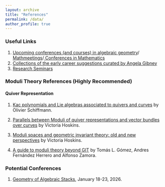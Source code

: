 ```yaml
---
layout: archive
title: "References"
permalink: /data/
author_profile: true
---
```

### Useful Links

1. <a href="https://math.stanford.edu/~vakil/conferences.html"> Upcoming conferences (and courses) in algebraic geometry</a>/<a href="https://mathmeetings.net/ag-ct-rt"> Mathmeetings</a>/<a href="https://conference-service.com/conferences/mathematics.html"> Conferences in Mathematics</a>
2. <a href="https://www.angelagibney.org/the-ec-by-topic/"> Collections of the early career suggestions curated by Angela Gibney </a> 
3. <a href="https://researchseminars.org"> Research Seminars </a>

### Moduli Theory References (Highly Recommended)

#### Quiver Representation
1. <a href="https://arxiv.org/pdf/1802.09760v1" target="_blank">Kac polynomials and Lie algebras associated to quivers and curves</a> by Olivier Schiffmann.

2. <a href="https://arxiv.org/pdf/1809.05738" target="_blank">Parallels between Moduli of quiver representations
and vector bundles over curves</a> by Victoria Hoskins.

3. <a href="https://arxiv.org/pdf/2302.14499" target="_blank">Moduli spaces and geometric invariant theory: old and new perspectives</a> by Victoria Hoskins.

4. <a href="https://arxiv.org/pdf/2302.01871" target="_blank">A guide to moduli theory beyond GIT</a> by Tomás L. Gómez, Andres Fernández Herrero and Alfonso Zamora.

<!-- ### Notes

<ol>
  <li>
    Hand written notes on the talks of Prof. Roman Fedorov at
    <a href="https://www.mathematics.pitt.edu/content/algebraic-groups-and-geometric-langlands-program" target="_blank">Algebraic Groups and the Geometric Langlands Program Seminar</a>.
    <ul>
      <li><a href="/files/Geometric Langlands Program Seminar 1.pdf" target="_blank">Hitchin systems, torsors and Grothendieck-Serre conjecture</a> (2024 Spring)</li>
      <li><a href="/files/Geometric Langlands Program Seminar 2.pdf" target="_blank">Stacks, connections and D-modules</a> (2024 Fall)</li>
      <li><a href="/files/Geometric Langlands Program Seminar 3.pdf" target="_blank">Rank 2 ramified geometric langlands</a> (2025 Spring)</li>
    </ul>
  </li>
  <li>
    <a href="/files/Moduli space of generalized line bundles of reducible curves.pdf" target="_blank">Moduli space of generalized line bundles</a>.
  </li>
  <li>
    <a href="/files/Introduction to stacks.pdf" target="_blank">Moduli of vector bundles</a> on the online seminar by students, including Rahul Singh and me. (Reference: 
    <a href="https://www.cimat.mx/~luis/seminarios/Pilas-algebraicas/neumann-Stacks.pdf" target="_blank">Algebraic stacks and moduli of vector bundles</a>)
  </li>
</ol>
-->

### Potential Conferences

1. <a href="https://www.birs.ca/events/2026/5-day-workshops/26w5610" target="_blank">Geometry of Algebraic Stacks</a>, January 18-23, 2026.
